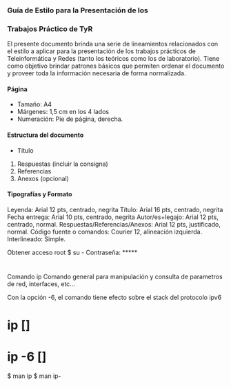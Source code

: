 ### Guía de Estilo para la Presentación de los
### Trabajos Práctico de TyR

El presente documento brinda una serie de lineamientos relacionados con el estilo a aplicar para la presentación de los trabajos prácticos de Teleinformática y Redes (tanto los teóricos como los de laboratorio). 
Tiene como objetivo brindar patrones básicos que permiten ordenar el documento y proveer toda la información necesaria de forma normalizada.


#### Página
- Tamaño: A4
- Márgenes: 1,5 cm en los 4 lados
- Numeración: Pie de página, derecha.

#### Estructura del documento
- Título
1. Respuestas (incluir la consigna)
2. Referencias
3. Anexos (opcional)

#### Tipografías y Formato
Leyenda: Arial 12 pts, centrado, negrita
Título: Arial 16 pts, centrado, negrita
Fecha entrega: Arial 10 pts, centrado, negrita
Autor/es+legajo: Arial 12 pts, centrado, normal.
Respuestas/Referencias/Anexos: Arial 12 pts, justificado, normal.
Código fuente o comandos: Courier 12, alineación izquierda.
Interlineado: Simple.


Obtener acceso root
$ su -
Contraseña: *****
# <comando como root>
Comando ip
Comando general para manipulación y consulta de parametros de red, interfaces, etc...

Con la opción -6, el comando tiene efecto sobre el stack del protocolo ipv6

# ip <module> [<parametros>]
# ip -6 <module> [<parametros>]
$ man ip
$ man ip-<module>

